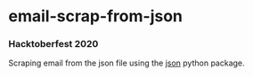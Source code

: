 # email-scrap-from-json

### Hacktoberfest 2020

Scraping email from the json file using the [json]() python package.
